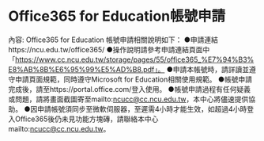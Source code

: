# Office365 for Education帳號申請

內容: Office365 for Education 帳號申請相關說明如下：
●申請連結https://ncu.edu.tw/office365/
●操作說明請參考申請連結頁面中「https://www.cc.ncu.edu.tw/storage/pages/55/office365_%E7%94%B3%E8%AB%8B%E6%95%99%E5%AD%B8.pdf」。
●申請本帳號時，請詳讀並遵守申請頁面規範，同時遵守Microsoft for Education相關使用規範。
●帳號申請完成後，請至https://portal.office.com/登入使用。
●帳號申請過程有任何疑義或問題，請將畫面截圖寄至mailto:ncucc@cc.ncu.edu.tw，本中心將儘速提供協助。
●因申請帳號須同步至微軟伺服器，至遲需4小時才能生效，如超過4小時登入Office365後仍未見功能方塊磚，請聯絡本中心mailto:ncucc@cc.ncu.edu.tw。